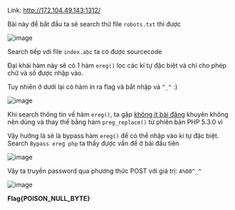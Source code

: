 Link: http://172.104.49.143:1312/

Bài này để bắt đầu ta sẽ search thử file `robots.txt` thì được 

![image](https://user-images.githubusercontent.com/72268643/150124717-b590ed94-361a-4b0e-86c1-92e4adeadb21.png)

Search tiếp với file `index.abc` ta có được sourcecode

Đại khái hàm này sẽ có 1 hàm `ereg()` lọc các kí tự đặc biệt và chỉ cho phép chữ và số được nhập vào.

Tuy nhiên ở dưới lại có hàm in ra flag và bắt nhập và `^_^` :) 

![image](https://user-images.githubusercontent.com/72268643/150125367-5936a390-af82-4c77-bf71-eae641951049.png)

Khi search thông tin về hàm `ereg()`, ta gặp [không ít bài đăng](https://stackoverflow.com/questions/13580784/deprecated-function-ereg-is-deprecated) khuyên không nên dùng và thay thế bằng hàm `preg_replace()` từ phiên bản PHP 5.3.0 vì 

Vậy hướng là sẽ là bypass hàm `ereg()` để có thể nhập vào kí tự đặc biệt. Search `Bypass ereg php` ta thấy được vấn đề ở bài đầu tiên

![image](https://user-images.githubusercontent.com/72268643/150126414-30f405ed-8740-455e-8d63-cdf8652e80e6.png)

Vậy ta truyền password qua phương thức POST với giá trị: `A%00^_^` 

![image](https://user-images.githubusercontent.com/72268643/150127017-697cac79-0dc6-4188-9a48-75e1f551211f.png)

**Flag{POISON_NULL_BYTE}**
